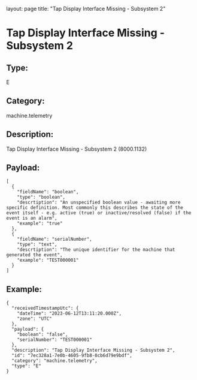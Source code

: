 layout: page
title: "Tap Display Interface Missing - Subsystem 2"

# Tap Display Interface Missing - Subsystem 2

## Type:

E

## Category:

machine.telemetry

## Description: 

Tap Display Interface Missing - Subsystem 2 (8000.1132)

## Payload:

```
[
  {
    "fieldName": "boolean",
    "type": "boolean",
    "descrtiption": "An unspecified boolean value - awaiting more specific definition. Most commonly this describes the state of the event itself - e.g. active (true) or inactive/resolved (false) if the event is an alarm",
    "example": "true"
  },
  {
    "fieldName": "serialNumber",
    "type": "text",
    "descrtiption": "The unique identifier for the machine that generated the event",
    "example": "TEST000001"
  }
]
```

## Example:

```
{
  "receivedTimestampUtc": {
    "dateTime": "2023-06-12T13:11:20.000Z",
    "zone": "UTC"
  },
  "payload": {
    "boolean": "false",
    "serialNumber": "TEST000001"
  },
  "description": "Tap Display Interface Missing - Subsystem 2",
  "id": "7ec328a1-7e0b-4605-9fb8-0cb6d79e9bdf",
  "category": "machine.telemetry",
  "type": "E"
}
```
